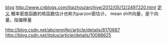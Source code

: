 [blog](http://blog.csdn.net/google19890102/article/details/51030884)
http://www.cnblogs.com/liqizhou/archive/2012/05/12/2497220.html
[定义](http://blog.csdn.net/carson2005/article/details/7337432)
概率密度函数的核函数估计也称为parzon窗估计。
mean shift向量，是个向量，指偏移量

http://blog.csdn.net/abcjennifer/article/details/8170687
http://blog.csdn.net/itplus/article/details/10088625
